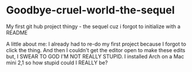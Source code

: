 # Goodbye-cruel-world-the-sequel
My first git hub project thingy - the sequel cuz i forgot to initialize with a README

A little about me:
I already had to re-do my first project because I forgot to click the thing.  And then I couldn't get the editor open to make these edits but, I SWEAR TO GOD I'M NOT REALLY STUPID.  I installed Arch on a Mac mini 2,1 so how stupid could I REALLY be?
